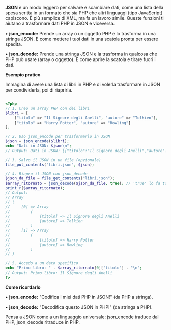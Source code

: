 **JSON** è un modo leggero per salvare e scambiare dati, come una lista della spesa scritta in un formato che sia PHP che altri linguaggi (tipo JavaScript) capiscono. È più semplice di XML, ma fa un lavoro simile. Queste funzioni ti aiutano a trasformare dati PHP in JSON e viceversa.

• **json_encode:** Prende un array o un oggetto PHP e lo trasforma in una stringa JSON. È come mettere i tuoi dati in una scatola pronta per essere spedita.

• **json_decode:** Prende una stringa JSON e la trasforma in qualcosa che PHP può usare (array o oggetto). È come aprire la scatola e tirare fuori i dati.

**Esempio pratico**

Immagina di avere una lista di libri in PHP e di volerla trasformare in JSON per condividerla, poi di riaprirla.

```php

<?php
// 1. Creo un array PHP con dei libri
$libri = [
    ["titolo" => "Il Signore degli Anelli", "autore" => "Tolkien"],
    ["titolo" => "Harry Potter", "autore" => "Rowling"]
];

// 2. Uso json_encode per trasformarlo in JSON
$json = json_encode($libri);
echo "Dati in JSON: $json\n";
// Output: Dati in JSON: [{"titolo":"Il Signore degli Anelli","autore":"Tolkien"},{"titolo":"Harry Potter","autore":"Rowling"}]

// 3. Salvo il JSON in un file (opzionale)
file_put_contents("libri.json", $json);

// 4. Riapro il JSON con json_decode
$json_da_file = file_get_contents("libri.json");
$array_ritornato = json_decode($json_da_file, true); // 'true' lo fa tornare come array, non oggetto
print_r($array_ritornato);
// Output:
// Array
// (
//     [0] => Array
//         (
//             [titolo] => Il Signore degli Anelli
//             [autore] => Tolkien
//         )
//     [1] => Array
//         (
//             [titolo] => Harry Potter
//             [autore] => Rowling
//         )
// )

// 5. Accedo a un dato specifico
echo "Primo libro: " . $array_ritornato[0]["titolo"] . "\n";
// Output: Primo libro: Il Signore degli Anelli
?>
```

**Come ricordarlo**

• **json_encode:** "Codifica i miei dati PHP in JSON!" (da PHP a stringa).

• **json_decode:** "Decodifica questo JSON in PHP!" (da stringa a PHP).

Pensa a JSON come a un linguaggio universale: json_encode traduce dal PHP, json_decode ritraduce in PHP.
